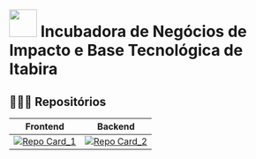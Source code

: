 # <img src="https://github.com/user-attachments/assets/90baf46a-5968-4226-b4fb-4e96ed32aed1" width="50"/> Incubadora de Negócios de Impacto e Base Tecnológica de Itabira

## 🧑🏻‍💻 Repositórios

<div align="center">

| Frontend | Backend |
|---------------|---------------|
| [![Repo Card_1](https://github-readme-stats.vercel.app/api/pin/?username=Maia-th&repo=BTec&theme=radical)](https://github.com/Maia-th/BTec) | [![Repo Card_2](https://github-readme-stats.vercel.app/api/pin/?username=Maia-th&repo=SigBTec&theme=radical)](https://github.com/Maia-th/SigBTec) |

</div>
